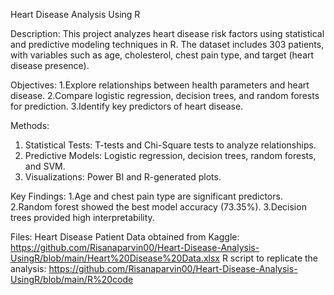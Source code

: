 Heart Disease Analysis Using R

Description:
This project analyzes heart disease risk factors using statistical and predictive modeling techniques in R. The dataset includes 303 patients, with variables such as age, cholesterol, chest pain type, and target (heart disease presence).

Objectives:
1.Explore relationships between health parameters and heart disease.
2.Compare logistic regression, decision trees, and random forests for prediction.
3.Identify key predictors of heart disease.

Methods:
1. Statistical Tests: T-tests and Chi-Square tests to analyze relationships.
2. Predictive Models: Logistic regression, decision trees, random forests, and SVM.
3. Visualizations: Power BI and R-generated plots.

Key Findings:
1.Age and chest pain type are significant predictors.
2.Random forest showed the best model accuracy (73.35%).
3.Decision trees provided high interpretability.


Files:
Heart Disease Patient Data obtained from Kaggle: https://github.com/Risanaparvin00/Heart-Disease-Analysis-UsingR/blob/main/Heart%20Disease%20Data.xlsx
R script to replicate the analysis: https://github.com/Risanaparvin00/Heart-Disease-Analysis-UsingR/blob/main/R%20code
